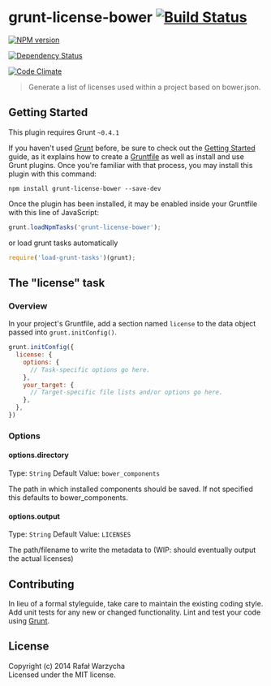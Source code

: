 # grunt-license-bower [![Build Status](https://secure.travis-ci.org/senssei/grunt-license-bower.png?branch=master)](http://travis-ci.org/senssei/grunt-license-bower)
[![NPM version](https://badge.fury.io/js/grunt-license-bower.svg)](http://badge.fury.io/js/grunt-license-bower)

[![Dependency Status](https://gemnasium.com/senssei/grunt-license-bower.svg)](https://gemnasium.com/senssei/grunt-license-bower) 

[![Code Climate](https://codeclimate.com/github/senssei/grunt-license-bower.png)](https://codeclimate.com/github/senssei/grunt-license-bower)


> Generate a list of licenses used within a project based on bower.json.


## Getting Started
This plugin requires Grunt `~0.4.1`

If you haven't used [Grunt](http://gruntjs.com/) before, be sure to check out the [Getting Started](http://gruntjs.com/getting-started) guide, as it explains how to create a [Gruntfile](http://gruntjs.com/sample-gruntfile) as well as install and use Grunt plugins. Once you're familiar with that process, you may install this plugin with this command:

```shell
npm install grunt-license-bower --save-dev
```

Once the plugin has been installed, it may be enabled inside your Gruntfile with this line of JavaScript:

```js
grunt.loadNpmTasks('grunt-license-bower');
```

or load grunt tasks automatically
  
```js
require('load-grunt-tasks')(grunt);
```

## The "license" task

### Overview
In your project's Gruntfile, add a section named `license` to the data object passed into `grunt.initConfig()`.

```js
grunt.initConfig({
  license: {
    options: {
      // Task-specific options go here.
    },
    your_target: {
      // Target-specific file lists and/or options go here.
    },
  },
})
```

### Options

#### options.directory
Type: `String`
Default Value: `bower_components`

The path in which installed components should be saved. If not specified this defaults to bower_components.

#### options.output
Type: `String`
Default Value: `LICENSES`

The path/filename to write the metadata to (WIP: should eventually output the actual licenses)

## Contributing
In lieu of a formal styleguide, take care to maintain the existing coding style. Add unit tests for any new or changed functionality. Lint and test your code using [Grunt](http://gruntjs.com/).

## License

Copyright (c) 2014 Rafał Warzycha  
Licensed under the MIT license.

